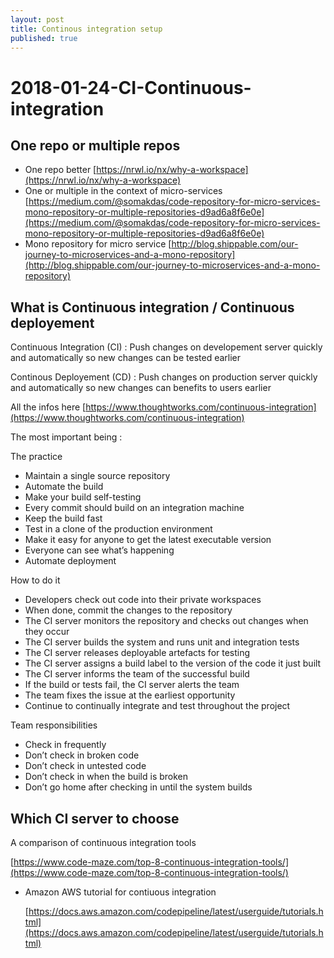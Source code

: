 ```yaml
---
layout: post
title: Continous integration setup
published: true
---
```


# 2018-01-24-CI-Continuous-integration

## One repo or multiple repos

* One repo better [https://nrwl.io/nx/why-a-workspace](https://nrwl.io/nx/why-a-workspace)
* One or multiple in the context of micro-services [https://medium.com/@somakdas/code-repository-for-micro-services-mono-repository-or-multiple-repositories-d9ad6a8f6e0e](https://medium.com/@somakdas/code-repository-for-micro-services-mono-repository-or-multiple-repositories-d9ad6a8f6e0e)
* Mono repository for micro service [http://blog.shippable.com/our-journey-to-microservices-and-a-mono-repository](http://blog.shippable.com/our-journey-to-microservices-and-a-mono-repository)

## What is Continuous integration / Continuous deployement

Continuous Integration \(CI\) : Push changes on developement server quickly and automatically so new changes can be tested earlier

Continous Deployement \(CD\) : Push changes on production server quickly and automatically so new changes can benefits to users earlier

All the infos here [https://www.thoughtworks.com/continuous-integration](https://www.thoughtworks.com/continuous-integration)

The most important being :

The practice

* Maintain a single source repository
* Automate the build
* Make your build self-testing
* Every commit should build on an integration machine
* Keep the build fast
* Test in a clone of the production environment
* Make it easy for anyone to get the latest executable version
* Everyone can see what’s happening 
* Automate deployment

How to do it

* Developers check out code into their private workspaces
* When done, commit the changes to the repository
* The CI server monitors the repository and checks out changes when they occur
* The CI server builds the system and runs unit and integration tests
* The CI server releases deployable artefacts for testing
* The CI server assigns a build label to the version of the code it just built
* The CI server informs the team of the successful build
* If the build or tests fail, the CI server alerts the team
* The team fixes the issue at the earliest opportunity
* Continue to continually integrate and test throughout the project

Team responsibilities

* Check in frequently
* Don’t check in broken code
* Don’t check in untested code
* Don’t check in when the build is broken
* Don’t go home after checking in until the system builds

## Which CI server to choose

A comparison of continuous integration tools

[https://www.code-maze.com/top-8-continuous-integration-tools/](https://www.code-maze.com/top-8-continuous-integration-tools/)

* Amazon AWS tutorial for contiuous integration 

  [https://docs.aws.amazon.com/codepipeline/latest/userguide/tutorials.html](https://docs.aws.amazon.com/codepipeline/latest/userguide/tutorials.html)


